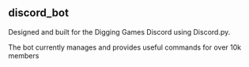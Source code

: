 ## discord_bot

Designed and built for the Digging Games Discord using Discord.py.

The bot currently manages and provides useful commands for over 10k members
